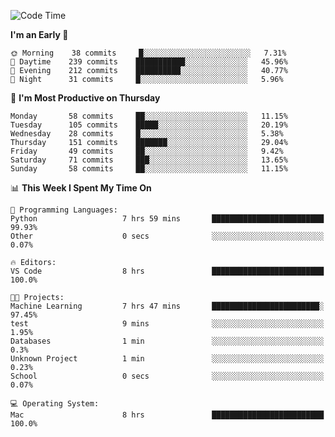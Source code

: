 <!--START_SECTION:waka-->
![Code Time](http://img.shields.io/badge/Code%20Time-299%20hrs%2056%20mins-blue)

**I'm an Early 🐤** 

```text
🌞 Morning    38 commits     █░░░░░░░░░░░░░░░░░░░░░░░░   7.31% 
🌆 Daytime    239 commits    ███████████░░░░░░░░░░░░░░   45.96% 
🌃 Evening    212 commits    ██████████░░░░░░░░░░░░░░░   40.77% 
🌙 Night      31 commits     █░░░░░░░░░░░░░░░░░░░░░░░░   5.96%

```
📅 **I'm Most Productive on Thursday** 

```text
Monday       58 commits     ██░░░░░░░░░░░░░░░░░░░░░░░   11.15% 
Tuesday      105 commits    █████░░░░░░░░░░░░░░░░░░░░   20.19% 
Wednesday    28 commits     █░░░░░░░░░░░░░░░░░░░░░░░░   5.38% 
Thursday     151 commits    ███████░░░░░░░░░░░░░░░░░░   29.04% 
Friday       49 commits     ██░░░░░░░░░░░░░░░░░░░░░░░   9.42% 
Saturday     71 commits     ███░░░░░░░░░░░░░░░░░░░░░░   13.65% 
Sunday       58 commits     ██░░░░░░░░░░░░░░░░░░░░░░░   11.15%

```


📊 **This Week I Spent My Time On** 

```text
💬 Programming Languages: 
Python                   7 hrs 59 mins       █████████████████████████   99.93% 
Other                    0 secs              ░░░░░░░░░░░░░░░░░░░░░░░░░   0.07%

🔥 Editors: 
VS Code                  8 hrs               █████████████████████████   100.0%

🐱‍💻 Projects: 
Machine Learning         7 hrs 47 mins       ████████████████████████░   97.45% 
test                     9 mins              ░░░░░░░░░░░░░░░░░░░░░░░░░   1.95% 
Databases                1 min               ░░░░░░░░░░░░░░░░░░░░░░░░░   0.3% 
Unknown Project          1 min               ░░░░░░░░░░░░░░░░░░░░░░░░░   0.23% 
School                   0 secs              ░░░░░░░░░░░░░░░░░░░░░░░░░   0.07%

💻 Operating System: 
Mac                      8 hrs               █████████████████████████   100.0%

```


<!--END_SECTION:waka-->
